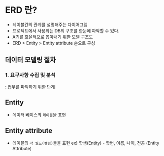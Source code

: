 # ERD 란?
- 테이블간의 관계를 설명해주는 다이어그램
- 프로젝트에서 사용되는 DB의 구조를 한눈에 파악할 수 있다.
- API를 효율적으로 뽑아내기 위한 모델 구조도
- ERD > Entity > Entity attribute 순으로 구성


## 데이터 모델링 절차
### 1. 요구사항 수집 및 분석
: 업무를 파악하기 위한 단계

## Entity
- 데이터 베이스의 `테이블`을 표현

## Entity attribute 
- 테이블의 `각 필드(컬럼)`들을 표현
ex) 학생(Entity) - 학번, 이름, 나이, 전공 (Entity Attribute)
